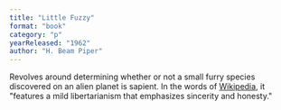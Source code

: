 ```yaml
---
title: "Little Fuzzy"
format: "book"
category: "p"
yearReleased: "1962"
author: "H. Beam Piper"
---
```

Revolves around determining whether or not a small furry  species discovered on an alien planet is sapient. In the words of <a href="https://en.wikipedia.org/wiki/Little_Fuzzy">Wikipedia</a>, it "features  a mild libertarianism that emphasizes sincerity and honesty."
 